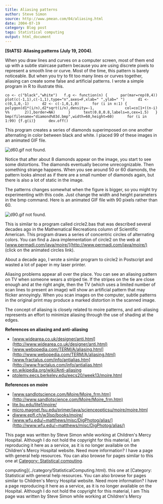 ```yaml
---
title: Aliasing patterns
author: Steve Simon
source: http://www.pmean.com/04/aliasing.html
date: 2004-07-19
category: Blog post
tags: Statistical computing
output: html_document
---
```

**[StATS]: Aliasing patterns (July 19, 2004)**.

When you draw lines and curves on a computer screen, most of them end up
with a subtle staircase pattern because you are using discrete pixels to
represent a smooth line or curve. Most of the time, this pattern is
barely noticeable. But when you try to fit too many lines or curves
together, aliasing can create some false and artificial patterns. I
wrote a simple program in R to illustrate this.

`co <- c("black","white")   f.g <- function(n) {      par(mar=rep(0,4))      plot(c(-1,1),c(-1,1),type="n",axes=F,xlab=" ",ylab=" ")      d1 <- c(0,1,0,-1)      d2 <- c(-1,0,1,0)      for (i in n:1) {          polygon(d1*(i/n),d2*sqrt(i/n),density=-1,              col=co[1+((n-i) %%       2)],border=NA)      }      text(0.8,0.8,labels=n,cex=1.5)   }      bmp(filename="diamond%03d.bmp",width=60,height=60)      for (i in 1:99) {f.g(i)}      dev.off()`

This program creates a series of diamonds superimposed on one another
alternating in color between black and white. I placed 99 of these
images in an animated GIF file.

![d60.gif not found.](../../../web/images/04/aliasing01.png)

Notice that after about 8 diamonds appear on the image, you start to see
some distortions. The diamonds eventually become unrecognizable. Then
something strange happens. When you see around 50 or 60 diamonds, the
pattern looks almost as if there are a small number of diamonds again,
but there is also a lot of static in the image.

The patterns changes somewhat when the figure is bigger, so you might
try experimenting with this code. Just change the width and height
parameters in the bmp command. Here is an animated GIF file with 90
pixels rather than 60.

![d90.gif not found.](../../../web/images/04/aliasing02.png)

This is similar to a program called circle2.bas that was described
several decades ago in the Mathematical Recreations column of Scientific
American. This program draws a series of concentric circles of
alternating colors. You can find a Java implementation of circle2 on the
web at [www.permadi.com/java/moire/](http://www.permadi.com/java/moire/)
(click on the animated circles link).

About a decade ago, I wrote a similar program to circle2 in Postscript
and wasted a lot of paper in my laser printer.

Aliasing problems appear all over the place. You can see an aliasing
pattern on TV when someone wears a striped tie. If the stripes on the
tie are close enough and at the right angle, then the TV (which uses a
limited number of scan lines to present an image) will show an
artificial pattern that may flicker annoyingly. When you scan images on
the computer, subtle patterns in the original print may produce a marked
distortion in the scanned image.

The concept of aliasing is closely related to moire patterns, and
anti-aliasing represents an effort to minimize aliasing through the use
of shading at the edges.

**References on aliasing and anti-aliasing**

-   [www.widearea.co.uk/designer/anti.html](http://www.widearea.co.uk/designer/anti.html)
-   [www.webopedia.com/TERM/A/aliasing.html](http://www.webopedia.com/TERM/A/aliasing.html)
-   [www.fractalus.com/info/antialias.htm](http://www.fractalus.com/info/antialias.htm)
-   [en.wikipedia.org/wiki/Anti-aliasing](http://en.wikipedia.org/wiki/Anti-aliasing)
-   [ptolemy.eecs.berkeley.edu/eecs20/week13/moire.html](http://ptolemy.eecs.berkeley.edu/eecs20/week13/moire.html)

**References on moire**

-   [www.sandlotscience.com/Moire/Moire_frm.htm](http://www.sandlotscience.com/Moire/Moire_frm.htm)
-   [lite.bu.edu/lite1/moire/](http://lite.bu.edu/lite1/moire/)
-   [micro.magnet.fsu.edu/primer/java/scienceopticsu/moire/moire.html](http://micro.magnet.fsu.edu/primer/java/scienceopticsu/moire/moire.html)
-   [diwww.epfl.ch/w3lsp/books/moire/](http://diwww.epfl.ch/w3lsp/books/moire/)
-   [www.wfu.edu/~matthews/misc/DigPhotog/alias/](http://www.wfu.edu/~matthews/misc/DigPhotog/alias/)

This page was written by Steve Simon while working at Children's Mercy
Hospital. Although I do not hold the copyright for this material, I am
reproducing it here as a service, as it is no longer available on the
Children's Mercy Hospital website. Need more information? I have a page
with general help resources. You can also browse for pages similar to
this one at [Category: Statistical
computing](../category/StatisticalComputing.html).
<!---More--->
computing](../category/StatisticalComputing.html).
this one at [Category: Statistical
with general help resources. You can also browse for pages similar to
Children's Mercy Hospital website. Need more information? I have a page
reproducing it here as a service, as it is no longer available on the
Hospital. Although I do not hold the copyright for this material, I am
This page was written by Steve Simon while working at Children's Mercy

<!---Do not use
**[StATS]: Aliasing patterns (July 19, 2004)**.
This page was written by Steve Simon while working at Children's Mercy
Hospital. Although I do not hold the copyright for this material, I am
reproducing it here as a service, as it is no longer available on the
Children's Mercy Hospital website. Need more information? I have a page
with general help resources. You can also browse for pages similar to
this one at [Category: Statistical
computing](../category/StatisticalComputing.html).
--->

